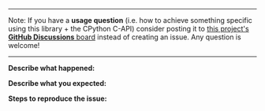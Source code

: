 
------

Note: If you have a **usage question** (i.e. how to achieve something specific using this library + the CPython C-API) consider posting it to [this project's **GitHub Discussions** board](https://github.com/nhatthm/cpy3/discussions) instead of creating an issue. Any question is welcome!

------

**Describe what happened:**   
   
   
**Describe what you expected:**   
   
   
**Steps to reproduce the issue:**   
